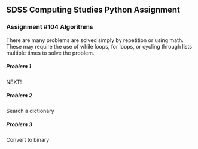 ## SDSS Computing Studies Python Assignment
### Assignment #104 Algorithms

There are many problems are solved simply by repetition or using math.  These may require the use of while loops, for loops, or cycling through lists multiple times to solve the problem. 


##### Problem 1
NEXT!

##### Problem 2
Search a dictionary

##### Problem 3
Convert to binary

